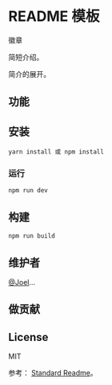 # README 模板
徽章

简短介绍。

简介的展开。

## 功能

## 安装
```
yarn install 或 npm install
```

### 运行
```
npm run dev
```

## 构建
```
npm run build
```

## 维护者
[@Joel](https://github.com/iamjoel)...

## 做贡献

## License
MIT

参考： [Standard Readme](https://github.com/RichardLitt/standard-readme)。